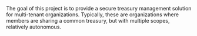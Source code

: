 The goal of this project is to provide a secure treasury management solution for multi-tenant organizations.
Typically, these are organizations where members are sharing a common treasury, but with multiple scopes, relatively autonomous.
